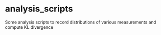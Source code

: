 # analysis_scripts
Some analysis scripts to record distributions of various measurements and compute KL divergence
